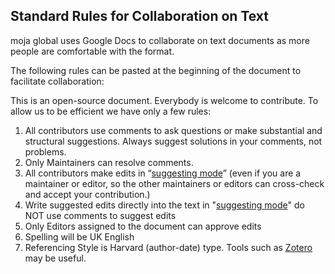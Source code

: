 ## Standard Rules for Collaboration on Text

moja global uses Google Docs to collaborate on text documents as more people are comfortable with the format.

The following rules can be pasted at the beginning of the document to facilitate collaboration:

This is an open-source document. Everybody is welcome to contribute. To allow us to be efficient we have only a few rules:

1. All contributors use comments to ask questions or make substantial and structural suggestions. Always suggest solutions in your comments, not problems.
1. Only Maintainers can resolve comments.
1. All contributors make edits in “[suggesting mode](https://www.youtube.com/watch?v=M8B0HaLk0_s)” (even if you are a maintainer or editor, so the other maintainers or editors can cross-check and accept your contribution.)
1. Write suggested edits directly into the text in "[suggesting mode](https://www.youtube.com/watch?v=M8B0HaLk0_s)" do NOT use comments to suggest edits
1. Only Editors assigned to the document can approve edits
1. Spelling will be UK English
1. Referencing Style is Harvard (author-date) type. Tools such as [Zotero](https://www.zotero.org/) may be useful.
